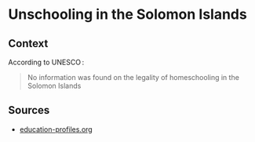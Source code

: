 # Unschooling in the Solomon Islands

## Context

According to UNESCO :

> No information was found on the legality of homeschooling in the Solomon Islands

## Sources

* [education-profiles.org](https://education-profiles.org/oceania/solomon-islands/~non-state-actors-in-education)
